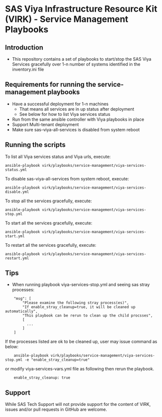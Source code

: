 # SAS Viya Infrastructure Resource Kit (VIRK) - Service Management Playbooks

## Introduction
* This repository contains a set of playbooks to start/stop the SAS Viya Services gracefully over 1-n number of systems identified in the inventory.ini file

## Requirements for running the service-management playbooks
* Have a successful deployment for 1-n machines
  - That means all services are in up status after deployment
  - See below for how to list Viya services status
* Run from the same ansible controller with Viya playbooks in place
* Support Multi-tenant deployment
* Make sure sas-viya-all-services is disabled from system reboot

## Running the scripts
To list all Viya services status and Viya urls, execute:
```
ansible-playbook virk/playbooks/service-management/viya-services-status.yml
```
To disable sas-viya-all-services from system reboot, execute:
```
ansible-playbook virk/playbooks/service-management/viya-services-disable.yml
```
To stop all the services gracefully, execute:
```
ansible-playbook virk/playbooks/service-management/viya-services-stop.yml
```
To start all the services gracefully, execute:
```
ansible-playbook virk/playbooks/service-management/viya-services-start.yml
```
To restart all the services gracefully, execute:
```
ansible-playbook virk/playbooks/service-management/viya-services-restart.yml
```

## Tips
* When running playbook viya-services-stop.yml and seeing sas stray processes:
```
    "msg": [
        "Please examine the following stray process(es)",
        "If enable_stray_cleanup=true, it will be cleaned up automatically",
        "This playbook can be rerun to clean up the child procsses",
        [
          ...
        ]
    ]
```
  If the processes listed are ok to be cleaned up, user may issue command as below:
```
    ansible-playbook virk/playbooks/service-management/viya-services-stop.yml -e "enable_stray_cleanup=true"
```
  or modify viya-services-vars.yml file as following then rerun the playbook.
```
    enable_stray_cleanup: true 
```

## Support
While SAS Tech Support will not provide support for the content of VIRK, issues and/or pull requests in GitHub are welcome.
